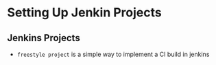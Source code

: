 # Setting Up Jenkin Projects

## Jenkins Projects
- `freestyle project` is a simple way to implement a CI build in jenkins

#